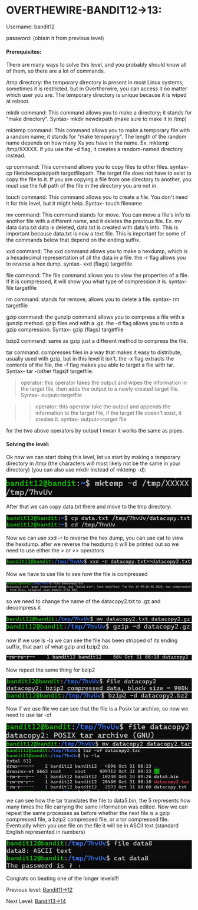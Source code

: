 # OVERTHEWIRE-BANDIT12->13:







Username: bandit12


password: <Redacted>(obtain it from previous level)



#### Prerequisites:

There are many ways to solve this level, and you probably should know all of them, so there are a lot of commands.

/tmp directory: the temporary directory is present in most Linux systems; sometimes it is restricted, but in Overtherwire, you can access it no matter which user you are. The temporary directory is unique because it is wiped at reboot.

mkdir command: This command allows you to make a directory; it stands for "make directory". Syntax- mkdir newdirpath (make sure to make it in /tmp)

mktemp command: This command allows you to make a temporary file with a random name; it stands for "make temporary". The length of the random name depends on how many Xs you have in the name. Ex. mktemp /tmp/XXXXX. If you use the -d flag, it creates a random-named directory instead.

cp command: This command allows you to copy files to other files. syntax- cp filetobecopiedpath targetfilepath. The target file does not have to exist to copy the file to it. If you are copying a file from one directory to another, you must use the full path of the file in the directory you are not in.

touch command: This command allows you to create a file. You don't need it for this level, but it might help. Syntax- touch filename

mv command: This command stands for move. You can move a file's info to another file with a different name, and it deletes the previous file. Ex. mv data data.txt data is deleted, data.txt is created with data's info. This is important because data.txt is now a text file. This is important for some of the commands below that depend on the ending suffix. 

xxd command: The xxd command allows you to make a hexdump, which is a hexadecimal representation of all the data in a file. the -r flag allows you to reverse a hex dump. syntax- xxd (flags) targetfile

file command: The file command allows you to view the properties of a file. If it is compressed, it will show you what type of compression it is. syntax- file targetfile

rm command: stands for remove, allows you to delete a file. syntax- rm targetfile

gzip command: the gunzip command allows you to compress a file with a gunzip method. gzip files end with a .gz. the -d flag allows you to undo a gzip compression. Syntax- gzip (flags) targetfile

bzip2 command: same as gzip just a different method to compress the file.

tar command: compresses files in a way that makes it easy to distribute, usually used with gzip, but in this level it isn't. the -x flag extracts the contents of the file, the -f flag makes you able to target a file with tar. Syntax- tar -(other flags)f targetfile.

> operator: this operator takes the output and wipes the information in the target file, then adds the output to a newly created target file. Syntax- output>targetfile

>> operator: this operator take the output and appends the information to the target file, if the target file doesn't exist, it creates it. syntax- output>>target file

for the two above operators by output I mean it works the same as pipes.

#### Solving the level: 

Ok now we can start doing this level, let us start by making a temporary directory in /tmp (the characters will most likely not be the same in your directory) (you can also use mkdir instead of mktemp -d):


![Image couldn't load](images/Screenshot-Bandit12-1.png)

After that we can copy data.txt there and move to the tmp directory:

![Image couldn't load](images/Screenshot-Bandit12-2.png)

Now we can use xxd -r to reverse the hex dump, you can use cat to view the hexdump. after we reverse the hexdump it will be printed out so we need to use either the > or >> operators

![Image couldn't load](images/Screenshot-Bandit12-3.png)

Now we have to use file to see how the file is compressed

![Image couldn't load](images/Screenshot-Bandit12-4.png)

so we need to change the name of the datacopy2.txt to .gz and decompress it

![Image couldn't load](images/Screenshot-Bandit12-5.png)
![Image couldn't load](images/Screenshot-Bandit12-6.png)

now if we use ls -la we can see the file has been stripped of its ending suffix, that part of what gzip and bzip2 do.

![Image couldn't load](images/Screenshot-Bandit12-7.png)

Now repeat the same thing for bzip2

![Image couldn't load](images/Screenshot-Bandit12-8.png)
![Image couldn't load](images/Screenshot-Bandit12-9.png)

Now if we use file we can see that the file is a Posix tar archive, so now we need to use tar -xf

![Image couldn't load](images/Screenshot-Bandit12-10.png)
![Image couldn't load](images/Screenshot-Bandit12-11.png)
![Image couldn't load](images/Screenshot-Bandit12-12.png)

we can see how the tar translates the file to data5.bin, the 5 represents how many times the file carrying the same information was edited. Now we can repeat the same processes as before whether the next file is a gzip compressed file, a bzip2 compressed file, or a tar compressed file. Eventually when you use file on the file it will be in ASCII text (standard English represented in numbers)

![Image couldn't load](images/Screenshot-Bandit12-13.png)

Congrats on beating one of the longer levels!!!

Previous level: [Bandit11->12](../Bandit11/writeup.md.md)



Next Level: [Bandit13->14](../Bandit13/writeup.md.md)